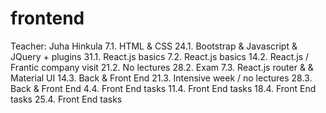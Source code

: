 # frontend
Teacher: Juha Hinkula
7.1. HTML & CSS
24.1. Bootstrap & Javascript & JQuery + plugins
31.1. React.js basics
7.2. React.js basics
14.2. React.js / Frantic company visit
21.2. No lectures
28.2. Exam
7.3. React.js router & & Material UI 
14.3. Back & Front End
21.3. Intensive week / no lectures
28.3. Back & Front End
4.4. Front End tasks
11.4. Front End tasks
18.4. Front End tasks
25.4. Front End tasks
